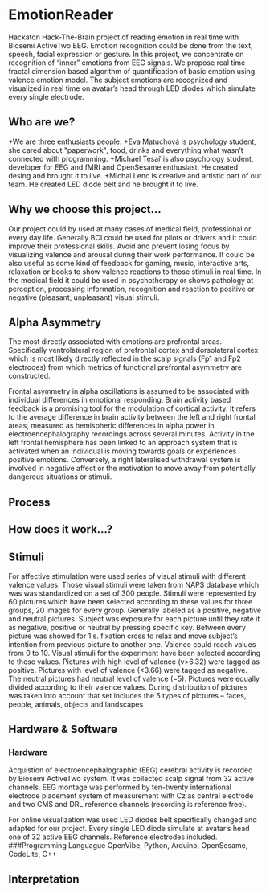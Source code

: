 # EmotionReader
Hackaton Hack-The-Brain project of reading emotion in real time with Biosemi ActiveTwo EEG.
Emotion recognition could be done from the text, speech, facial expression or gesture. In this project, we concentrate on recognition of “inner” emotions from EEG signals. We propose real time fractal dimension based algorithm of quantification of basic emotion using valence emotion model. The subject emotions are recognized and visualized in real time on avatar’s head through LED diodes which simulate every single electrode.

## Who are we?
+We are three enthusiasts people. 
+Eva Matuchová is psychology student, she cared about "paperwork", food, drinks and everything what wasn’t connected with programming.
+Michael Tesař is also psychology student, developer for EEG and fMRI and OpenSesame enthusiast. He created desing and brought it to live. 
+Michal Lenc is creative and artistic part of our team. He created LED diode belt and he brought it to live.

## Why we choose this project...
Our project could by used at many cases of medical field, professional or every day life. Generally BCI could be used for pilots or drivers and it could improve their professional skills. Avoid and prevent losing focus by visualizing valence and arousal during their work performance. It could be also useful as some kind of feedback for gaming, music, interactive arts, relaxation or books to show valence reactions to those stimuli in real time. In the medical field it could be used in psychotherapy or shows pathology at perception, processing information, recognition and reaction to positive or negative (pleasant, unpleasant) visual stimuli.

## Alpha Asymmetry
The most directly associated with emotions are prefrontal areas. Specifically ventrolateral region of prefrontal cortex and dorsolateral cortex which is most likely directly reflected in the scalp signals (Fp1 and Fp2 electrodes) from which metrics of functional prefrontal asymmetry are constructed. 

Frontal asymmetry in alpha oscillations is assumed to be associated with individual differences in emotional responding. Brain activity based feedback is a promising tool for the modulation of cortical activity. It refers to the average difference in brain activity between the left and right frontal areas, measured as hemispheric differences in alpha power in electroencephalography recordings across several minutes.  Activity in the left frontal hemisphere has been linked to an approach system that is activated when an individual is moving towards goals or experiences positive emotions. Conversely, a right lateralised withdrawal system is involved in negative affect or the motivation to move away from potentially dangerous situations or stimuli.
 

## Process

## How does it work...?

## Stimuli
For affective stimulation were used series of visual stimuli with different valence values. Those visual stimuli were taken from NAPS database which was was standardized on a set of 300 people. Stimuli were represented by 60 pictures which have been selected according to these values for three groups, 20 images for every group. Generally labeled as a positive, negative and neutral pictures. Subject was exposure for each picture until they rate it as negative, positive or neutral by pressing specific key. Between every picture was showed for 1 s. fixation cross to relax and move subject’s intention from previous picture to another one. 
Valence could reach values from 0 to 10. Visual stimuli for the experiment have been selected according to these values. Pictures with high level of valence (v>6.32) were tagged as positive. Pictures with level of valence (<3.66) were tagged as negative. The neutral pictures had neutral level of valence (=5). Pictures were equally divided according to their valence values. During distribution of pictures was taken into account that set includes the 5 types of pictures – faces, people, animals, objects and landscapes

## Hardware & Software
### Hardware
Acquistion of electroencephalographic (EEG) cerebral activity is recorded by Biosemi ActiveTwo system. It was collected scalp signal from 32 active channels. EEG montage was performed by ten-twenty international electrode placement system of measurement with Cz as central electrode and two CMS and DRL reference channels (recording is reference free). 

For online visualization was used LED diodes belt specifically changed and adapted for our project. Every single LED diode simulate at avatar’s head one of 32 active EEG channels. Reference electrodes included.
###Programming Languague
OpenVibe, Python, Arduino, OpenSesame, CodeLite, C++ 

## Interpretation

